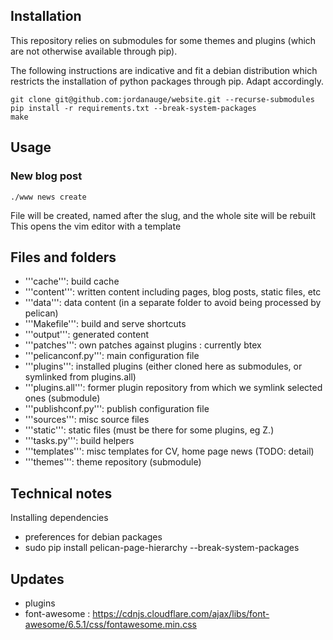 ## Installation

This repository relies on submodules for some themes and plugins (which are not
otherwise available through pip).

The following instructions are indicative and fit a debian distribution which
restricts the installation of python packages through pip. Adapt accordingly.

```
git clone git@github.com:jordanauge/website.git --recurse-submodules
pip install -r requirements.txt --break-system-packages
make
```

## Usage

### New blog post

```
./www news create
```

File will be created, named after the slug, and the whole site will be rebuilt
This opens the vim editor with a template

## Files and folders

 - '''cache''': build cache
 - '''content''': written content including pages, blog posts, static files, etc
 - '''data''': data content (in a separate folder to avoid being processed by pelican)
 - '''Makefile''': build and serve shortcuts
 - '''output''': generated content
 - '''patches''': own patches against plugins : currently btex
 - '''pelicanconf.py''': main configuration file
 - '''plugins''': installed plugins (either cloned here as submodules, or symlinked from plugins.all)
 - '''plugins.all''': former plugin repository from which we symlink selected ones (submodule)
 - '''publishconf.py''': publish configuration file
 - '''sources''': misc source files
 - '''static''': static files (must be there for some plugins, eg Z.)
 - '''tasks.py''': build helpers
 - '''templates''': misc templates for CV, home page news (TODO: detail)
 - '''themes''': theme repository (submodule)


## Technical notes

Installing dependencies
- preferences for debian packages
- sudo pip install pelican-page-hierarchy --break-system-packages

## Updates

- plugins
- font-awesome : https://cdnjs.cloudflare.com/ajax/libs/font-awesome/6.5.1/css/fontawesome.min.css
